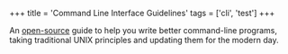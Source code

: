+++
title = 'Command Line Interface Guidelines'
tags = ['cli', 'test']
+++

An [open-source](https://github.com/cli-guidelines/cli-guidelines) guide to help you write better command-line programs, taking traditional UNIX principles and updating them for the modern day.

